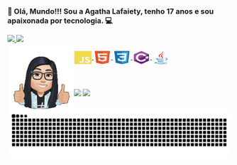 ### 🖤 Olá, Mundo!!! Sou a Agatha Lafaiety, tenho 17 anos e sou apaixonada por tecnologia. 💻 <br>

<div> 
  <a href="https://github.com/agathalafaiety">
  <img height="147em" src="https://github-readme-stats.vercel.app/api?username=agathalafaiety&show_icons=true&theme=midnight-purple&include_all_commits=true&count_private=true"/>
  <img height="147em" src="https://github-readme-stats.vercel.app/api/top-langs/?username=agathalafaiety&layout=compact&langs_count=16&theme=midnight-purple"/>
<div>
 
<div style="display: inline_block">
  <img align="left" alt="agatha" height="150" width="150" src="imagens/agatha.png"><br>
  <img align="center" alt="agatha-Js" height="30" width="40" src="https://raw.githubusercontent.com/devicons/devicon/master/icons/javascript/javascript-plain.svg">
  <img align="center" alt="agatha-HTML" height="30" width="40" src="https://raw.githubusercontent.com/devicons/devicon/master/icons/html5/html5-original.svg">
  <img align="center" alt="agatha-CSS" height="30" width="40" src="https://raw.githubusercontent.com/devicons/devicon/master/icons/css3/css3-original.svg">
  <img align="center" alt="agatha-Csharp" height="30" width="40" src="https://raw.githubusercontent.com/devicons/devicon/master/icons/csharp/csharp-original.svg">
  <img align="center" alt="agatha-java" height="30" width="40" src="https://raw.githubusercontent.com/devicons/devicon/master/icons/java/java-original.svg">

 #
 
 <br>
  <a href="https://instagram.com/lafaiety_" target="_blank"><img src="https://img.shields.io/badge/-Instagram-%23E4405F?style=for-the-badge&logo=instagram&logoColor=white" target="_blank"></a>
  <a href="https://www.linkedin.com/in/agatha-lafaiety-45875016a" target="_blank"><img src="https://img.shields.io/badge/-LinkedIn-%230077B5?style=for-the-badge&logo=linkedin&logoColor=white" target="_blank"></a>
</div>
 
<div> 
   
 ![Snake animation](https://github.com/agathalafaiety/agathalafaiety/blob/output/github-contribution-grid-snake.svg)
   
</div>
